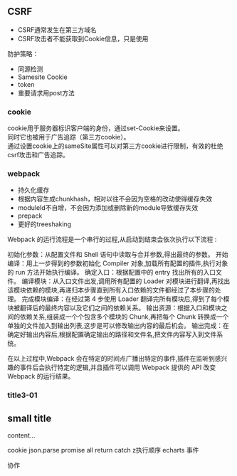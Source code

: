## CSRF
- CSRF通常发生在第三方域名
- CSRF攻击者不能获取到Cookie信息，只是使用

防护策略：
- 同源检测
- Samesite Cookie
- token
- 重要请求用post方法

### cookie
cookie用于服务器标识客户端的身份，通过set-Cookie来设置。  
同时它也被用于广告追踪（第三方cookie）。  
通过设置cookie上的sameSite属性可以对第三方cookie进行限制，有效的杜绝csrf攻击和广告追踪。

### webpack
- 持久化缓存
- 根据内容生成chunkhash，相对以往不会因为空格的改动使得缓存失效
- moduleId不自增，不会因为添加或删除新的module导致缓存失效
- prepack
- 更好的treeshaking


Webpack 的运行流程是一个串行的过程,从启动到结束会依次执行以下流程 :

初始化参数：从配置文件和 Shell 语句中读取与合并参数,得出最终的参数。
开始编译：用上一步得到的参数初始化 Compiler 对象,加载所有配置的插件,执行对象的 run 方法开始执行编译。
确定入口：根据配置中的 entry 找出所有的入口文件。
编译模块：从入口文件出发,调用所有配置的 Loader 对模块进行翻译,再找出该模块依赖的模块,再递归本步骤直到所有入口依赖的文件都经过了本步骤的处理。
完成模块编译：在经过第 4 步使用 Loader 翻译完所有模块后,得到了每个模块被翻译后的最终内容以及它们之间的依赖关系。
输出资源：根据入口和模块之间的依赖关系,组装成一个个包含多个模块的 Chunk,再把每个 Chunk 转换成一个单独的文件加入到输出列表,这步是可以修改输出内容的最后机会。
输出完成：在确定好输出内容后,根据配置确定输出的路径和文件名,把文件内容写入到文件系统。

在以上过程中,Webpack 会在特定的时间点广播出特定的事件,插件在监听到感兴趣的事件后会执行特定的逻辑,并且插件可以调用 Webpack 提供的 API 改变 Webpack 的运行结果。


### title3-01

## small title
content...



cookie
json.parse
promise all return
catch z执行顺序
echarts 事件


协作

